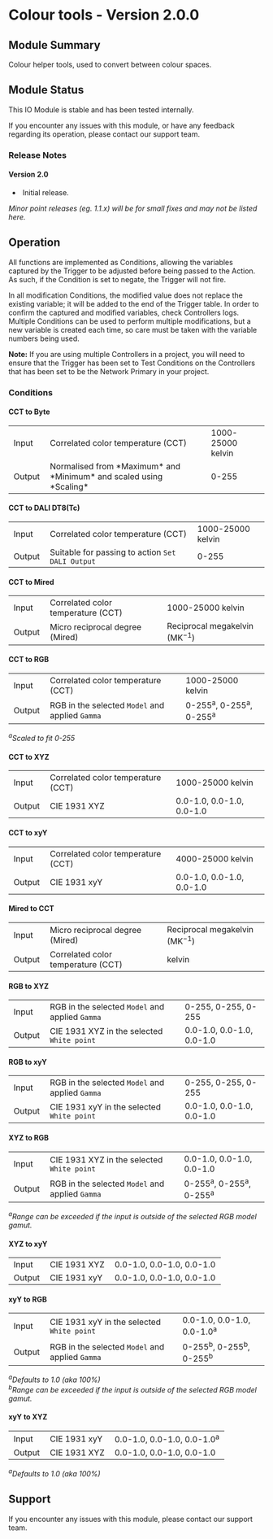 # Colour tools - Version 2.0.0

<head>
    <style type="text/css">
    td {
        padding: 3 10px;
    }
    </style>
</head>

[//]: # (THIS IS WHAT A COMMENT LOOKS LIKE)

[//]: # (Properties should be surrounded by eg. *Property Name*)
[//]: # (Values and options should be surrounded by eg. <code>Value</code>)

## Module Summary

Colour helper tools, used to convert between colour spaces.

[//]: # (Brief description of the module; usually the same as the description in the package)

## Module Status

[//]: # (UNCOMMENT AND DELETE AS APPROPRIATE)
[//]: # (**Note:** Please be aware that this is a beta version of this IO Module which has not yet been fully tested. We recommend testing before use.)
This IO Module is stable and has been tested internally.

[//]: # (Always required)
If you encounter any issues with this module, or have any feedback regarding its operation, please contact our support team.

[//]: # (### Module Scope)
[//]: # (If important to mention explain the limitations and things this module cannot perform)

### Release Notes

#### Version 2.0

* &nbsp;Initial release.

[//]: # (Always required)
*Minor point releases (eg. 1.1.x) will be for small fixes and may not be listed here.*

[//]: # (## Requirements)
[//]: # (Mention any pre-requisites needed before setting up the module in terms of hardware, subscriptions, APIs)

[//]: # (## Configuration)
[//]: # (Mention any setup aspects the user should note that are generally done outside the Designer interface)

## Operation

[//]: # (Give operational details linked to using Instance Properties, Triggers, Conditions, Actions, Variables associated with the module's operation)

All functions are implemented as Conditions, allowing the variables captured by the Trigger to be adjusted before being passed to the Action. As such, if the Condition is set to negate, the Trigger will not fire.

In all modification Conditions, the modified value does not replace the existing variable; it will be added to the end of the Trigger table. In order to confirm the captured and modified variables, check Controllers logs. Multiple Conditions can be used to perform multiple modifications, but a new variable is created each time, so care must be taken with the variable numbers being used.

<b>Note:</b> If you are using multiple Controllers in a project, you will need to ensure that the Trigger has been set to Test Conditions on the Controllers that has been set to be the Network Primary in your project.

### Conditions

#### CCT to Byte

<table>
    <tbody>
        <tr>
            <td>Input</td>
            <td>Correlated color temperature (CCT)</td>
            <td>1000-25000 kelvin</td>
        </tr>
        <tr>
            <td>Output</td>
            <td>Normalised from *Maximum* and *Minimum* and scaled using *Scaling*</td>
            <td>0-255</td>
        </tr>
    </tbody>
</table>

#### CCT to DALI DT8(Tc)

<table>
    <tbody>
        <tr>
            <td>Input</td>
            <td>Correlated color temperature (CCT)</td>
            <td>1000-25000 kelvin</td>
        </tr>
        <tr>
            <td>Output</td>
            <td>Suitable for passing to action <code>Set DALI Output</code></td>
            <td>0-255</td>
        </tr>
    </tbody>
</table>


#### CCT to Mired

<table>
    <tbody>
        <tr>
            <td>Input</td>
            <td>Correlated color temperature (CCT)</td>
            <td>1000-25000 kelvin</td>
        </tr>
        <tr>
            <td>Output</td>
            <td>Micro reciprocal degree (Mired)</td>
            <td>Reciprocal megakelvin (MK<sup>−1</sup>)</td>
        </tr>
    </tbody>
</table>


#### CCT to RGB

<table>
    <tbody>
        <tr>
            <td>Input</td>
            <td>Correlated color temperature (CCT)</td>
            <td>1000-25000 kelvin</td>
        </tr>
        <tr>
            <td>Output</td>
            <td>RGB in the selected <code>Model</code> and applied <code>Gamma</code></td>
            <td>0-255<sup>a</sup>, 0-255<sup>a</sup>, 0-255<sup>a</sup></td>
        </tr>
    </tbody>
</table>

<i><sup>a</sup>Scaled to fit 0-255</i>

#### CCT to XYZ

<table>
    <tbody>
        <tr>
            <td>Input</td>
            <td>Correlated color temperature (CCT)</td>
            <td>1000-25000 kelvin</td>
        </tr>
        <tr>
            <td>Output</td>
            <td>CIE 1931 XYZ</td>
            <td>0.0-1.0, 0.0-1.0, 0.0-1.0</td>
        </tr>
    </tbody>
</table>

#### CCT to xyY

<table>
    <tbody>
        <tr>
            <td>Input</td>
            <td>Correlated color temperature (CCT)</td>
            <td>4000-25000 kelvin</td>
        </tr>
        <tr>
            <td>Output</td>
            <td>CIE 1931 xyY</td>
            <td>0.0-1.0, 0.0-1.0, 0.0-1.0</td>
        </tr>
    </tbody>
</table>

#### Mired to CCT

<table>
    <tbody>
        <tr>
            <td>Input</td>
            <td>Micro reciprocal degree (Mired)</td>
            <td>Reciprocal megakelvin (MK<sup>−1</sup>)</td>
        </tr>
        <tr>
            <td>Output</td>
            <td>Correlated color temperature (CCT)</td>
            <td>kelvin</td>
        </tr>
    </tbody>
</table>

#### RGB to XYZ

<table>
    <tbody>
        <tr>
            <td>Input</td>
            <td>RGB in the selected <code>Model</code> and applied <code>Gamma</code></td>
            <td>0-255, 0-255, 0-255</td>
        </tr>
        <tr>
            <td>Output</td>
            <td>CIE 1931 XYZ in the selected <code>White point</code></td>
            <td>0.0-1.0, 0.0-1.0, 0.0-1.0</td>
        </tr>
    </tbody>
</table>

#### RGB to xyY

<table>
    <tbody>
        <tr>
            <td>Input</td>
            <td>RGB in the selected <code>Model</code> and applied <code>Gamma</code></td>
            <td>0-255, 0-255, 0-255</td>
        </tr>
        <tr>
            <td>Output</td>
            <td>CIE 1931 xyY in the selected <code>White point</code></td>
            <td>0.0-1.0, 0.0-1.0, 0.0-1.0</td>
        </tr>
    </tbody>
</table>

#### XYZ to RGB

<table>
    <tbody>
        <tr>
            <td>Input</td>
            <td>CIE 1931 XYZ in the selected <code>White point</code></td>
            <td>0.0-1.0, 0.0-1.0, 0.0-1.0</td>
        </tr>
        <tr>
            <td>Output</td>
            <td>RGB in the selected <code>Model</code> and applied <code>Gamma</code></td>
            <td>0-255<sup>a</sup>, 0-255<sup>a</sup>, 0-255<sup>a</sup></td>
        </tr>
    </tbody>
</table>

<i><sup>a</sup>Range can be exceeded if the input is outside of the selected RGB model gamut.</i>

#### XYZ to xyY

<table>
    <tbody>
        <tr>
            <td>Input</td>
            <td>CIE 1931 XYZ</td>
            <td>0.0-1.0, 0.0-1.0, 0.0-1.0</td>
        </tr>
        <tr>
            <td>Output</td>
            <td>CIE 1931 xyY</td>
            <td>0.0-1.0, 0.0-1.0, 0.0-1.0</td>
        </tr>
    </tbody>
</table>

#### xyY to RGB

<table>
    <tbody>
        <tr>
            <td>Input</td>
            <td>CIE 1931 xyY in the selected <code>White point</code></td>
            <td>0.0-1.0, 0.0-1.0, 0.0-1.0<sup>a</sup></td>
        </tr>
        <tr>
            <td>Output</td>
            <td>RGB in the selected <code>Model</code> and applied <code>Gamma</code></td>
            <td>0-255<sup>b</sup>, 0-255<sup>b</sup>, 0-255<sup>b</sup></td>
        </tr>
    </tbody>
</table>

<i><sup>a</sup>Defaults to 1.0 (aka 100%)</i><br>
<i><sup>b</sup>Range can be exceeded if the input is outside of the selected RGB model gamut.</i>

#### xyY to XYZ

<table>
    <tbody>
        <tr>
            <td>Input</td>
            <td>CIE 1931 xyY</td>
            <td>0.0-1.0, 0.0-1.0, 0.0-1.0<sup>a</sup></td>
        </tr>
        <tr>
            <td>Output</td>
            <td>CIE 1931 XYZ</td>
            <td>0.0-1.0, 0.0-1.0, 0.0-1.0</td>
        </tr>
    </tbody>
</table>

<i><sup>a</sup>Defaults to 1.0 (aka 100%)</i>

## Support

[//]: # (Always required)
If you encounter any issues with this module, please contact our support team.

[//]: # (### Module Use Example)
[//]: # (If relevant to documentation give examples of module use)

[//]: # (### Further Notes)
[//]: # (Possible location for further notes, may not be used)
